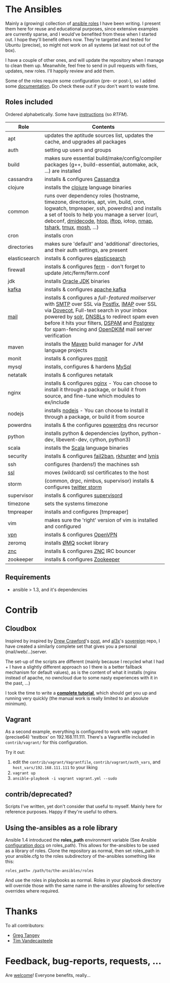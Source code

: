 # The Ansibles

Mainly a (growing) collection of [ansible roles](roles/) I have been writing. I present them here for reuse and educational purposes, since extensive examples are currently sparse, and I would've benefited from these when I started out. I hope they'll benefit others now. They're targetted and tested for Ubuntu (precise), so might not work on all systems (at least not out of the box).

I have a couple of other ones, and will update the repository when I manage to clean them up. Meanwhile, feel free to send in pull requests with fixes, updates, new roles. I'll happily review and add them.

Some of the roles require some configuration (pre- or post-), so I added some [documentation](docs/). Do check these out if you don't want to waste time.

## Roles included


Ordered alphabetically. Some have [instructions](docs/) (so *RTFM*).

| Role | Contents |
| --- | --- |
| apt | updates the aptitude sources list, updates the cache, and upgrades all packages |
| auth | setting up users and groups |
| build | makes sure essential build/make/config/compiler packages (g++, build-essential, automake, ack, ...) are installed |
| cassandra | installs & configures [Cassandra](http://cassandra.apache.org/) |
| clojure | installs the [clojure](http://clojure.org/) language binaries |
| common | runs over dependency roles (hostname, timezone, directories, apt, vim, build, cron, logwatch, tmpreaper, ssh, powerdns) and installs a set of tools to help you manage a server (curl, debconf, [dmidecode](http://www.nongnu.org/dmidecode/), [htop](http://htop.sourceforge.net/), [iftop](http://www.ex-parrot.com/pdw/iftop/), iotop, [nmap](http://nmap.org/), [tshark](http://www.wireshark.org/docs/man-pages/tshark.html), [tmux](http://tmux.sourceforge.net/), [mosh](http://mosh.mit.edu/), ...) |
| cron | installs cron |
| directories | makes sure 'default' and 'additional' directories, and their auth settings, are present |
| elasticsearch | installs & configures [elasticsearch](http://www.elasticsearch.org/) |
| firewall | installs & configures [ferm](http://ferm.foo-projects.org/) - don't forget to update /etc/ferm/ferm.conf |
| jdk | installs [Oracle JDK](http://docs.oracle.com/javase/) binaries |
| [kafka](docs/kafka.md) | installs & configures [apache kafka](http://kafka.apache.org/) |
| [mail](docs/mail.md) | installs & configures a *full-featured mailserver* with [SMTP](https://en.wikipedia.org/wiki/Simple_Mail_Transfer_Protocol) over SSL via [Postfix](http://www.postfix.org/), [IMAP](https://en.wikipedia.org/wiki/Internet_Message_Access_Protocol) over SSL via [Dovecot](http://dovecot.org/), Full-text search in your imbox powered by [solr](https://lucene.apache.org/solr/), [DNSBLs](https://en.wikipedia.org/wiki/DNSBL) to redirect spam even before it hits your filters, [DSPAM](http://dspam.sourceforge.net/) and [Postgrey](http://postgrey.schweikert.ch/) for spam-fencing and [OpenDKIM](http://www.opendkim.org/) mail server verification |
| maven | installs the [Maven](http://maven.apache.org/) build manager for JVM language projects |
| monit | installs & configures [monit](http://mmonit.com/monit/) |
| mysql | installs, configures & hardens [MySql](http://dev.mysql.com/) |
| netatalk | installs & configures netatalk |
| nginx | installs & configures [nginx](http://nginx.org/) - You can choose to install it through a package, or build it from source, and fine-tune which modules to ex/include |
| nodejs | installs [nodejs](http://nodejs.org/) - You can choose to install it through a package, or build it from source |
| powerdns | installs & the configures [powerdns](https://www.powerdns.com/) dns recursor |
| python | installs python & dependencies (python, python-dev, libevent-dev, cython, python3) |
| scala | installs the [Scala](http://www.scala-lang.org/) language binaries |
| security | installs & configures [fail2ban](http://www.fail2ban.org/), [rkhunter](http://rkhunter.sourceforge.net/) and [lynis](http://www.rootkit.nl/projects/lynis.html) |
| ssh | configures (hardens!) the machines ssh |
| [ssl](docs/ssl.md) | moves (wildcard) ssl certificates to the host |
| storm | (common, drpc, nimbus, supervisor) installs & configures [twitter storm](http://storm-project.net/) |
| supervisor | installs & configures [supervisord](http://supervisord.org/) |
| timezone | sets the systems timezone |
| tmpreaper | installs and configures [tmpreaper] |
| vim | makes sure the 'right' version of vim is installed and configured |
| [vpn](docs/vpn.md) | installs & configures [OpenVPN](http://openvpn.net/index.php/open-source.html) |
| zeromq | installs [ØMQ](http://zeromq.org/) socket library |
| [znc](docs/znc.md) | installs & configures [ZNC](http://wiki.znc.in/) IRC bouncer |
| zookeeper | installs & configures [Zookeeper](http://zookeeper.apache.org/) |


## Requirements

- ansible > 1.3, and it's dependencies


# Contrib

## Cloudbox

Inspired by inspired by [Drew Crawford](https://twitter.com/drewcrawford)'s [post](http://sealedabstract.com/code/nsa-proof-your-e-mail-in-2-hours/), and [al3x](https://twitter.com/al3x)'s [sovereign](https://github.com/al3x/sovereign/) repo, I have created a similarly complete set that gives you a personal (mail/web/...)server.

The set-up of the scripts are different (mainly because I recycled what I had + I have a slightly different approach so I there is a better fallback mechanism for default values), as is the content of what it installs (nginx instead of apache, no owncloud due to some nasty experiences with it in the past, ...)

I took the time to write a [**complete tutorial**](docs/cloudbox.md), which should get you up and running very quickly (the manual work is really limited to an absolute minimum).

## Vagrant

As a second example, everything is configured to work with vagrant (precise64) 'testbox' on 192.168.111.111. There's a Vagrantfile included in `contrib/vagrant/` for this configuration.

Try it out:

1. edit the `contrib/vagrant/Vagrantfile`, `contrib/vagrant/auth_vars`, and `host_vars/192.168.111.111` to your liking
2. `vagrant up`
3. `ansible-playbook -i vagrant vagrant.yml --sudo`

## contrib/deprecated?

Scripts I've written, yet don't consider that useful to myself. Mainly here for reference purposes. Happy if they're useful to others.

## Using the-ansibles as a role library
Ansible 1.4 introduced the **roles_path** environment variable (See Ansible [configuration docs](http://docs.ansible.com/intro_configuration.html#roles-path) on roles_path). This allows for the-ansibles to be used as a library of roles. Clone the repository as normal, then set roles_path in your ansible.cfg to the roles subdirectory of the-ansibles something like this:
```
roles_path= /path/to/the-ansibles/roles
```
And use the roles in playbooks as normal. Roles in your playbook directory will override those with the same name in the-ansibles allowing for selective overrides where required.

# Thanks

To all contributors:

* [Greg Tangey](https://github.com/Ruxton)
* [Tim Vandecasteele](https://github.com/tim-vandecasteele)

# Feedback, bug-reports, requests, ...

Are [welcome](https://github.com/pjan/the-ansibles/issues)! Everyone benefits, really...
